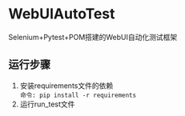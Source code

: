 # WebUIAutoTest
Selenium+Pytest+POM搭建的WebUI自动化测试框架

## 运行步骤
1. 安装requirements文件的依赖<br>
   ```命令: pip install -r requirements```
2. 运行run_test文件
